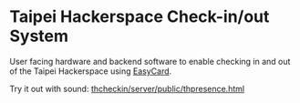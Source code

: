 # Taipei Hackerspace Check-in/out System

User facing hardware and backend software to enable
checking in and out of the Taipei Hackerspace using
[EasyCard][easycard].

[easycard]: http://en.wikipedia.org/wiki/EasyCard "EasyCard on Wikipedia"

Try it out with sound: [thcheckin/server/public/thpresence.html][thpresence]

[thpresence]: http://htmlpreview.github.io/?https://github.com/kaicarver/thcheckin/blob/master/server/public/thpresence.html
